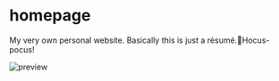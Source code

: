# homepage
My very own personal website. Basically this is just a résumé.🧙Hocus-pocus!

![preview](https://user-images.githubusercontent.com/114158510/212529557-8fbb03d2-101c-458a-8c4f-052082fa56d2.png)

